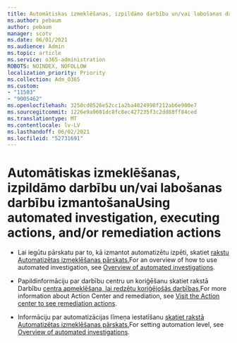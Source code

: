 ```yaml
---
title: Automātiskas izmeklēšanas, izpildāmo darbību un/vai labošanas darbību izmantošana
ms.author: pebaum
author: pebaum
manager: scotv
ms.date: 06/01/2021
ms.audience: Admin
ms.topic: article
ms.service: o365-administration
ROBOTS: NOINDEX, NOFOLLOW
localization_priority: Priority
ms.collection: Adm_O365
ms.custom:
- "11503"
- "9005462"
ms.openlocfilehash: 3250cd0526e52cc1a2ba4024998f212ab6e900e7
ms.sourcegitcommit: 1226e9a9601dc8fc8ec427235f3c2dd88ff84ced
ms.translationtype: MT
ms.contentlocale: lv-LV
ms.lasthandoff: 06/02/2021
ms.locfileid: "52731691"
---
```

# <a name="using-automated-investigation-executing-actions-andor-remediation-actions"></a><span data-ttu-id="55b96-102">Automātiskas izmeklēšanas, izpildāmo darbību un/vai labošanas darbību izmantošana</span><span class="sxs-lookup"><span data-stu-id="55b96-102">Using automated investigation, executing actions, and/or remediation actions</span></span>

- <span data-ttu-id="55b96-103">Lai iegūtu pārskatu par to, kā izmantot automatizētu izpēti, skatiet [rakstu Automatizētas izmeklēšanas pārskats.](/microsoft-365/security/defender-endpoint/automated-investigations)</span><span class="sxs-lookup"><span data-stu-id="55b96-103">For an overview of how to use automated investigation, see [Overview of automated investigations](/microsoft-365/security/defender-endpoint/automated-investigations).</span></span>

- <span data-ttu-id="55b96-104">Papildinformāciju par darbību centru un koriģēšanu skatiet rakstā Darbību [centra apmeklēšana, lai redzētu koriģējošās darbības.](/security/defender-endpoint/auto-investigation-action-center)</span><span class="sxs-lookup"><span data-stu-id="55b96-104">For more information about Action Center and remediation, see [Visit the Action center to see remediation actions](/security/defender-endpoint/auto-investigation-action-center).</span></span>

- <span data-ttu-id="55b96-105">Informāciju par automatizācijas līmeņa iestatīšanu [skatiet rakstā Automatizētas izmeklēšanas pārskats.](/microsoft-365/security/defender-endpoint/automated-investigations)</span><span class="sxs-lookup"><span data-stu-id="55b96-105">For setting automation level, see [Overview of automated investigations](/microsoft-365/security/defender-endpoint/automated-investigations).</span></span>